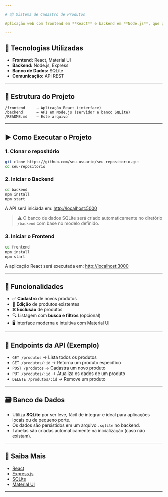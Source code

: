 ```yaml
---

# 📦 Sistema de Cadastro de Produtos

Aplicação web com frontend em **React** e backend em **Node.js**, que permite o **cadastro, edição e exclusão de produtos**. Ideal para pequenos comércios ou controle interno de estoque.

---
```


## 🚀 Tecnologias Utilizadas

* **Frontend:** React, Material UI
* **Backend:** Node.js, Express
* **Banco de Dados:** SQLite
* **Comunicação:** API REST

---

## 📂 Estrutura do Projeto

```
/frontend     → Aplicação React (interface)
/backend      → API em Node.js (servidor e banco SQLite)
/README.md    → Este arquivo
```

---

## ▶️ Como Executar o Projeto

### 1. Clonar o repositório

```bash
git clone https://github.com/seu-usuario/seu-repositorio.git
cd seu-repositorio
```

### 2. Iniciar o Backend

```bash
cd backend
npm install
npm start
```

A API será iniciada em: [http://localhost:5000](http://localhost:5000)

> ⚠️ O banco de dados SQLite será criado automaticamente no diretório `/backend` com base no modelo definido.

### 3. Iniciar o Frontend

```bash
cd frontend
npm install
npm start
```

A aplicação React será executada em: [http://localhost:3000](http://localhost:3000)

---

## 🧩 Funcionalidades

* ✅ **Cadastro** de novos produtos
* 📝 **Edição** de produtos existentes
* ❌ **Exclusão** de produtos
* 🔍 Listagem com **busca e filtros** (opcional)
* 🖥️ Interface moderna e intuitiva com Material UI

---

## 📡 Endpoints da API (Exemplo)

* `GET /produtos` → Lista todos os produtos
* `GET /produtos/:id` → Retorna um produto específico
* `POST /produtos` → Cadastra um novo produto
* `PUT /produtos/:id` → Atualiza os dados de um produto
* `DELETE /produtos/:id` → Remove um produto

---

## 🗃️ Banco de Dados

* Utiliza **SQLite** por ser leve, fácil de integrar e ideal para aplicações locais ou de pequeno porte.
* Os dados são persistidos em um arquivo `.sqlite` no backend.
* Tabelas são criadas automaticamente na inicialização (caso não existam).

---

## 📘 Saiba Mais

* [React](https://reactjs.org/)
* [Express.js](https://expressjs.com/)
* [SQLite](https://www.sqlite.org/index.html)
* [Material UI](https://mui.com/)

---


